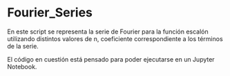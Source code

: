 # Fourier_Series

En este script se representa la serie de Fourier para la función escalón utilizando distintos valores de n, coeficiente correspondiente a los términos de la serie.  


El código en cuestión está pensado para poder ejecutarse en un Jupyter Notebook.
